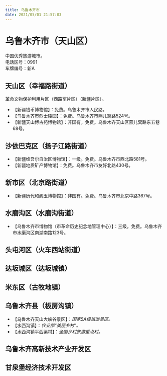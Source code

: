 ```yaml
---
title: 乌鲁木齐市  
date: 2021/05/01 21:57:03  
---
```

  
# 乌鲁木齐市（天山区）  
中国优秀旅游城市。  
电话区号：0991  
车牌编号：新A  

## 天山区（幸福路街道）  
革命文物保护利用片区（西路军片区）（新疆片区）。  
* 【新疆钱币博物馆】：免费。乌鲁木齐市人民路。  
* 【乌鲁木齐市烈士陵园】：免费。乌鲁木齐市燕儿窝路524号。  
* 【新疆天山博古苑博物馆】：非国有。免费。乌鲁木齐天山区燕儿窝路东五巷68号。  

## 沙依巴克区（扬子江路街道）  
* 【新疆维吾尔自治区博物馆】：一级。免费。乌鲁木齐市西北路581号。  
* 【新疆地质矿产博物馆】：免费。乌鲁木齐市友好北路430号。  

## 新市区（北京路街道）  
* 【新疆历代和阗玉博物馆】：非国有。免费。乌鲁木齐市北京中路367号。  

## 水磨沟区（水磨沟街道）  
* 【乌鲁木齐市博物馆（市革命历史纪念地管理中心）】：三级。免费。乌鲁木齐市水磨沟区南湖南路123号。  

## 头屯河区（火车西站街道）  

## 达坂城区（达坂城镇）  

## 米东区（古牧地镇）  

## 乌鲁木齐县（板房沟镇）  
* 【乌鲁木齐天山大峡谷景区】：*国家5A级旅游景区。*  
* 【水西沟镇】：*农业部“美丽乡村”。*  
* 【水西沟镇平西梁村】：*全国乡村旅游重点村。*  

## 乌鲁木齐高新技术产业开发区  

## 甘泉堡经济技术开发区  

